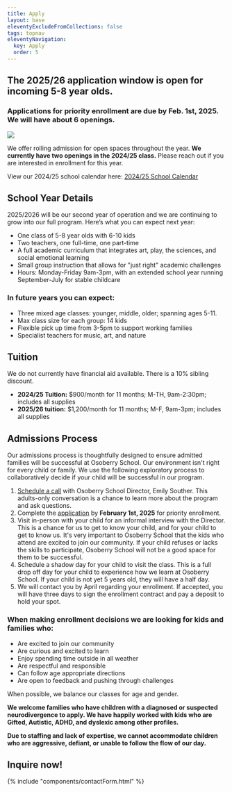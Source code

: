 ```yaml
---
title: Apply
layout: base
eleventyExcludeFromCollections: false
tags: topnav
eleventyNavigation:
  key: Apply
  order: 5
---
```

## The 2025/26 application window is open for incoming 5-8 year olds.

### Applications for priority enrollment are due by Feb. 1st, 2025. We will have about 6 openings.

![](/assets/uploads/untitled-design-29-.png)

We offer rolling admission for open spaces throughout the year. **We currently have two openings in the 2024/25 class.** Please reach out if you are interested in enrollment for this year.

View our 2024/25 school calendar here: [2024/25 School Calendar](<>)

## School Year Details

2025/2026 will be our second year of operation and we are continuing to grow into our full program. Here’s what you can expect next year:

* One class of 5-8 year olds with 6-10 kids
* Two teachers, one full-time, one part-time
* A full academic curriculum that integrates art, play, the sciences, and social emotional learning
* Small group instruction that allows for "just right" academic challenges
* Hours: Monday-Friday 9am-3pm, with an extended school year running September-July for stable childcare[](https://drive.google.com/file/d/1e5TnkgaQXAiuSo9aCAyUcKmbgB2-nRxs/view?usp=sharing)[](https://drive.google.com/file/d/1e5TnkgaQXAiuSo9aCAyUcKmbgB2-nRxs/view?usp=sharing)

### In future years you can expect:

* Three mixed age classes: younger, middle, older; spanning ages 5-11. 
* Max class size for each group: 14 kids
* Flexible pick up time from 3-5pm to support working families
* Specialist teachers for music, art, and nature

## Tuition

We do not currently have financial aid available. There is a 10% sibling discount.

* **2024/25 Tuition:** $900/month for 11 months; M-TH, 9am-2:30pm; includes all supplies
* **2025/26 tuition:** $1,200/month for 11 months; M-F, 9am-3pm; includes all supplies

## Admissions Process

Our admissions process is thoughtfully designed to ensure admitted families will be successful at Osoberry School. Our environment isn't right for every child or family. We use the following exploratory process to collaboratively decide if your child will be successful in our program.

1. [Schedule a call](https://calendly.com/emily-u8ex/osoberry-school-info-session) with Osoberry School Director, Emily Souther. This adults-only conversation is a chance to learn more about the program and ask questions.
2. Complete the [application](https://docs.google.com/forms/d/1z6vYODLf0fMiU4QmmeVS1j7qAEgL7W4NZ8mBZ_2A-84/edit) by **February 1st, 2025** for priority enrollment.
3. Visit in-person with your child for an informal interview with the Director. This is a chance for us to get to know your child, and for your child to get to know us. It's very important to Osoberry School that the kids who attend are excited to join our community. If your child refuses or lacks the skills to participate, Osoberry School will not be a good space for them to be successful.
4. Schedule a shadow day for your child to visit the class. This is a full drop off day for your child to experience how we learn at Osoberry School. If your child is not yet 5 years old, they will have a half day.
5. We will contact you by April regarding your enrollment. If accepted, you will have three days to sign the enrollment contract and pay a deposit to hold your spot.

### When making enrollment decisions we are looking for kids and families who:

* Are excited to join our community
* Are curious and excited to learn
* Enjoy spending time outside in all weather
* Are respectful and responsible
* Can follow age appropriate directions
* Are open to feedback and pushing through challenges

When possible, we balance our classes for age and gender.

**We welcome families who have children with a diagnosed or suspected neurodivergence to apply. We have happily worked with kids who are Gifted, Autistic, ADHD, and dyslexic among other profiles.** 

**Due to staffing and lack of expertise, we cannot accommodate children who are aggressive, defiant, or unable to follow the flow of our day.**

## Inquire now!

{% include "components/contactForm.html" %}
